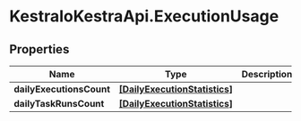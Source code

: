# KestraIoKestraApi.ExecutionUsage

## Properties

Name | Type | Description | Notes
------------ | ------------- | ------------- | -------------
**dailyExecutionsCount** | [**[DailyExecutionStatistics]**](DailyExecutionStatistics.md) |  | [optional] 
**dailyTaskRunsCount** | [**[DailyExecutionStatistics]**](DailyExecutionStatistics.md) |  | [optional] 


